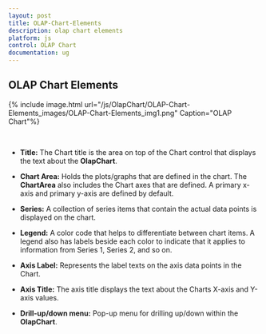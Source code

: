 ```yaml
---
layout: post
title: OLAP-Chart-Elements
description: olap chart elements
platform: js
control: OLAP Chart
documentation: ug
---
```


## OLAP Chart Elements

{% include image.html url="/js/OlapChart/OLAP-Chart-Elements_images/OLAP-Chart-Elements_img1.png" Caption="OLAP Chart"%}

<br/>

* **Title:** The Chart title is the area on top of the Chart control that displays the text about the **OlapChart**.

* **Chart Area:** Holds the plots/graphs that are defined in the chart. The **ChartArea** also includes the Chart axes that are defined. A primary x-axis and primary y-axis are defined by default.

* **Series:** A collection of series items that contain the actual data points is displayed on the chart.

* **Legend:** A color code that helps to differentiate between chart items. A legend also has labels beside each color to indicate that it applies to information from Series 1, Series 2, and so on.

* **Axis Label:** Represents the label texts on the axis data points in the Chart.

* **Axis Title:** The axis title displays the text about the Charts X-axis and Y-axis values.

* **Drill-up/down menu:** Pop-up menu for drilling up/down within the **OlapChart**.



